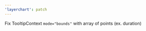 ```yaml
---
'layerchart': patch
---
```


Fix TooltipContext `mode="bounds"` with array of points (ex. duration)
